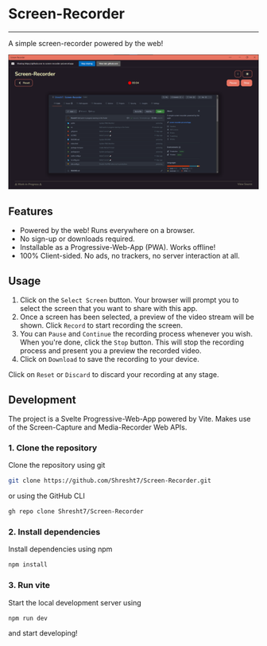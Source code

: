 # Screen-Recorder
-----------------

A simple screen-recorder powered by the web!

![screenshot](screenshot.png)

## Features

- Powered by the web! Runs everywhere on a browser.
- No sign-up or downloads required.
- Installable as a Progressive-Web-App (PWA). Works offline!
- 100% Client-sided. No ads, no trackers, no server interaction at all.

## Usage

1. Click on the `Select Screen` button. Your browser will prompt you to select the screen that you want to share with this app.
2. Once a screen has been selected, a preview of the video stream will be shown. Click `Record` to start recording the screen.
3. You can `Pause` and `Continue` the recording process whenever you wish. When you're done, click the `Stop` button. This will stop the recording process and present you a preview the recorded video.
4. Click on `Download` to save the recording to your device.

Click on `Reset` or `Discard` to discard your recording at any stage.

## Development

The project is a Svelte Progressive-Web-App powered by Vite. Makes use of the Screen-Capture and Media-Recorder Web APIs.

### 1. Clone the repository

Clone the repository using git

```sh
git clone https://github.com/Shresht7/Screen-Recorder.git
```

or using the GitHub CLI

```sh
gh repo clone Shresht7/Screen-Recorder
```

### 2. Install dependencies

Install dependencies using npm

```sh
npm install
```

### 3. Run vite

Start the local development server using

```sh
npm run dev
```

and start developing!